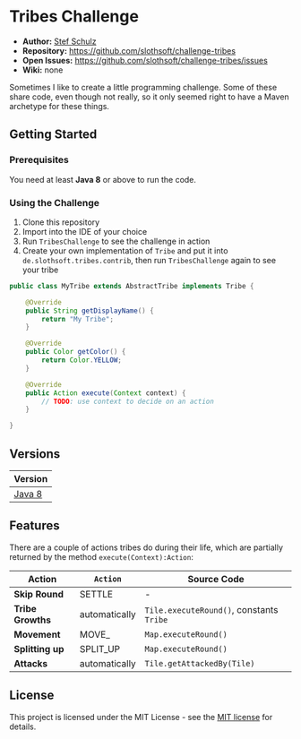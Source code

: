 #  Tribes Challenge

- **Author:** [Stef Schulz](mailto:s.schulz@slothsoft.de)
- **Repository:** <https://github.com/slothsoft/challenge-tribes>
- **Open Issues:** <https://github.com/slothsoft/challenge-tribes/issues>
- **Wiki:** none


Sometimes I like to create a little programming challenge. Some of these share code, even though not really, so it only seemed right to have a Maven archetype for these things.



## Getting Started

### Prerequisites

You need at least **Java 8** or above to run the code.


### Using the Challenge

1. Clone this repository
2. Import into the IDE of your choice
3. Run `TribesChallenge` to see the challenge in action
4. Create your own implementation of `Tribe` and put it into `de.slothsoft.tribes.contrib`, then run `TribesChallenge` again to see your tribe

```java   
public class MyTribe extends AbstractTribe implements Tribe {

	@Override
	public String getDisplayName() {
		return "My Tribe";
	}

	@Override
	public Color getColor() {
		return Color.YELLOW;
	}

	@Override
	public Action execute(Context context) {
		// TODO: use context to decide on an action
	}

}
```
   
  

##  Versions


| Version       | 
| ------------- |
| [Java 8](https://github.com/slothsoft/challenge-tribes) |
   

## Features

There are a couple of actions tribes do during their life, which are partially returned by the method `execute(Context):Action`:
 
| Action            | `Action`    | Source Code |
| ----------------- | ------------- | ------------------------------------------------ |
| **Skip Round**    | SETTLE        | -                                                |
| **Tribe Growths** | automatically | `Tile.executeRound()`, constants `Tribe` |
| **Movement**      | MOVE_<dir>    | `Map.executeRound()`                       |
| **Splitting up**  | SPLIT_UP      | `Map.executeRound()`                       |
| **Attacks**       | automatically | `Tile.getAttackedBy(Tile)`                |



## License

This project is licensed under the MIT License - see the [MIT license](https://opensource.org/licenses/MIT) for details.
